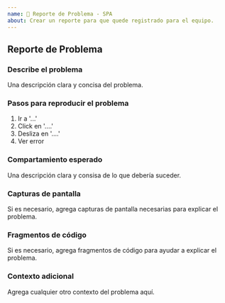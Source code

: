 ```yaml
---
name: 🐛 Reporte de Problema - SPA
about: Crear un reporte para que quede registrado para el equipo.
---
```


<!--
Antes de comenzar, verifica que el reporte es entendible y reproducible.
Para que el reporte sea entendible, usa una sintaxis de Markdown correcta.

https://guides.github.com/features/mastering-markdown/
-->

## Reporte de Problema

### Describe el problema

Una descripción clara y concisa del problema.

### Pasos para reproducir el problema

1. Ir a '...'
2. Click en '....'
3. Desliza en '....'
4. Ver error

### Compartamiento esperado

Una descripción clara y consisa de lo que debería suceder.

### Capturas de pantalla

Si es necesario, agrega capturas de pantalla necesarias para explicar el problema.

### Fragmentos de código

Si es necesario, agrega fragmentos de código para ayudar a explicar el problema.

### Contexto adicional

Agrega cualquier otro contexto del problema aquí.
